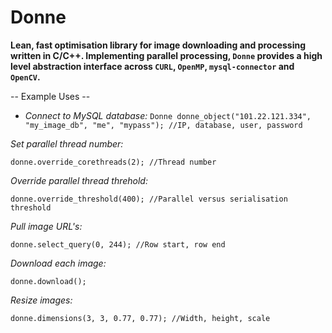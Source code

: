 # Donne

**Lean, fast optimisation library for image downloading and processing written in C/C++. Implementing parallel processing, `Donne` provides a high level abstraction interface across `CURL`, `OpenMP`, `mysql-connector` and `OpenCV`.**


-- Example Uses --


* *Connect to MySQL database:*
  `Donne donne_object("101.22.121.334", "my_image_db", "me", "mypass"); //IP, database, user, password`



*Set parallel thread number:*

`donne.override_corethreads(2); //Thread number`



*Override parallel thread threhold:*

`donne.override_threshold(400); //Parallel versus serialisation threshold`



*Pull image URL's:*

`donne.select_query(0, 244); //Row start, row end`



*Download each image:*

`donne.download();`




*Resize images:*

`donne.dimensions(3, 3, 0.77, 0.77); //Width, height, scale`






